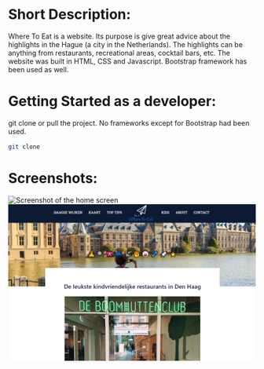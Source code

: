# Short Description:
Where To Eat is a website. Its purpose is give great advice about the highlights in the Hague (a city in the Netherlands). The highlights can be anything from restaurants, recreational areas, cocktail bars, etc. The website was built in HTML, CSS and Javascript. Bootstrap framework has been used as well. 

# Getting Started as a developer:
git clone or pull the project. No frameworks except for Bootstrap had been used. 
```sh 
git clone
```

# Screenshots:
![Screenshot of the home screen](images/home.PNG)
![Screenshot of an article](images/article.PNG)
